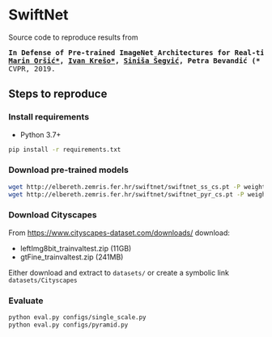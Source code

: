 # SwiftNet

Source code to reproduce results from 
<div class="highlight highlight-html"><pre>
<b>In Defense of Pre-trained ImageNet Architectures for Real-time Semantic Segmentation of Road-driving Images
<a href=https://github.com/orsic>Marin Oršić*</a>, <a href=https://ivankreso.github.io/>Ivan Krešo*</a>, <a href=http://www.zemris.fer.hr/~ssegvic/index_en.html>Siniša Šegvić</a>, Petra Bevandić (* denotes equal contribution)</b>
CVPR, 2019.
</pre></div>

## Steps to reproduce

### Install requirements
* Python 3.7+ 
```bash
pip install -r requirements.txt
```

### Download pre-trained models
```bash
wget http://elbereth.zemris.fer.hr/swiftnet/swiftnet_ss_cs.pt -P weights/
wget http://elbereth.zemris.fer.hr/swiftnet/swiftnet_pyr_cs.pt -P weights/
```

### Download Cityscapes

From https://www.cityscapes-dataset.com/downloads/ download: 
* leftImg8bit_trainvaltest.zip (11GB)
* gtFine_trainvaltest.zip (241MB)

Either download and extract to `datasets/` or create a symbolic link `datasets/Cityscapes`

### Evaluate
```bash
python eval.py configs/single_scale.py
python eval.py configs/pyramid.py
``` 